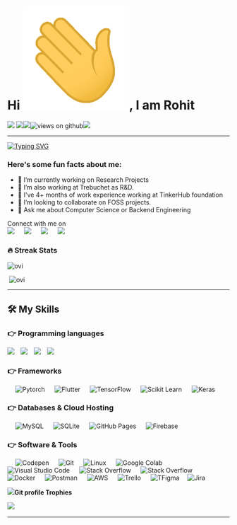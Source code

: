 Hi ![](https://raw.githubusercontent.com/ABSphreak/ABSphreak/master/gifs/Hi.gif), I am Rohit
============================================================================================

![](https://img.shields.io/badge/Age-20-blue) ![](https://img.shields.io/badge/Focus-Reserch-brightgreen)![](https://img.shields.io/badge/Lives-Kerala-success)![views on github](https://komarev.com/ghpvc/?username=rohittp0&color=brightgreen&style=flat-square)![](https://img.shields.io/github/followers/rohittp0.svg?style=social&label=Followers)

* * *

[![Typing SVG](https://readme-typing-svg.herokuapp.com?font=Fira+Code&size=21&pause=1000&color=39FF14&vCenter=true&width=650&lines=Just+thought+a+typing+animation+will+look+nice+here+%F0%9F%98%81)](https://git.io/typing-svg)

### Here's some fun facts about me:

- 🔭 I’m currently working on Research Projects
- 🏢 I’m also working at Trebuchet as R&D.
- 🌱 I've 4+ months of work experience working at TinkerHub foundation
- 👯 I’m looking to collaborate on FOSS projects.
- 💬 Ask me about Computer Science or Backend Engineering

Connect with me on  
[![](https://img.shields.io/badge/-LinkedIn-0077B5?style=for-the-badge&logo=Linkedin&logoColor=white)](https://www.linkedin.com/in/rohit-tp/)   
[![](https://img.shields.io/badge/-Gmail-D14836?style=for-the-badge&logo=Gmail&logoColor=white)](mailto:tprohit9@gmail.com)   
[![](https://img.shields.io/badge/-Twitter-1DA1F2?style=for-the-badge&logo=Twitter&logoColor=white)](https://twitter.com/tprohit)   
[![](https://img.shields.io/badge/Medium-12100E?style=for-the-badge&logo=medium&logoColor=white)](https://rohittp0.medium.com)

### 🔥 Streak Stats

![ovi](https://github-readme-stats.vercel.app/api/top-langs?username=rohittp0&show_icons=true&locale=en&layout=compact&theme=gruvbox)

 ![ovi](https://github-readme-stats.vercel.app/api?username=rohittp0&show_icons=true&locale=en&theme=gruvbox)

* * *

🛠️ My Skills
-------------

### 👉 Programming languages

![](https://img.shields.io/badge/Node.js-43853D?style=for-the-badge&logo=node.js&logoColor=white)&emsp;![](https://img.shields.io/badge/JavaScript-F7DF1E?style=for-the-badge&logo=javascript&logoColor=black)&emsp;![](https://img.shields.io/badge/Python-FFD43B?style=for-the-badge&logo=python&logoColor=darkgreen)&emsp;![](https://img.shields.io/badge/Java-ED8B00?style=for-the-badge&logo=java&logoColor=white)

### 👉 Frameworks

  ![Pytorch](https://img.shields.io/badge/PyTorch-EE4C2C?style=for-the-badge&logo=PyTorch&logoColor=white)   ![Flutter](https://img.shields.io/badge/React-20232A?style=for-the-badge&logo=react&logoColor=61DAFB)   ![TensorFlow](https://img.shields.io/badge/Express.js-402DAA?style=for-the-badge)   ![Scikit Learn](https://img.shields.io/badge/Flask-000000?style=for-the-badge&logo=flask&logoColor=white)   ![Keras](https://img.shields.io/badge/TensorFlow-000?style=for-the-badge&logo=TensorFlow)  

### 👉 Databases & Cloud Hosting

  ![MySQL](https://img.shields.io/badge/Amazon_AWS-232F3E?style=for-the-badge&logo=amazon-aws&logoColor=white)   ![SQLite](https://img.shields.io/badge/Heroku-430098?style=for-the-badge&logo=heroku&logoColor=white)   ![GitHub Pages](https://img.shields.io/badge/GitHub-100000?style=for-the-badge&logo=github&logoColor=white)   ![Firebase](https://img.shields.io/badge/firebase-ffca28?style=for-the-badge&logo=firebase&logoColor=black)

### 👉 Software & Tools

  ![Codepen](https://img.shields.io/badge/Codepen-000000?style=for-the-badge&logo=codepen&logoColor=white)   ![Git](https://img.shields.io/badge/Git-F05032?style=for-the-badge&logo=git&logoColor=white)   ![Linux](https://img.shields.io/badge/Linux-FCC624?style=for-the-badge&logo=linux&logoColor=black)   ![Google Colab](https://img.shields.io/badge/Colab-F9AB00?style=for-the-badge&logo=googlecolab&color=525252)   ![Visual Studio Code](https://img.shields.io/badge/Visual_Studio_Code-0078D4?style=for-the-badge&logo=visual%20studio%20code&logoColor=white)   ![Stack Overflow](https://img.shields.io/badge/Stack_Overflow-FE7A16?style=for-the-badge&logo=stack-overflow&logoColor=white)   ![Stack Overflow](https://img.shields.io/badge/Google_Cloud-4285F4?style=for-the-badge&logo=google-cloud&logoColor=white)   ![Docker](https://img.shields.io/badge/YouTube-FF0000?style=for-the-badge&logo=youtube&logoColor=white)   ![Postman](https://img.shields.io/badge/Shell_Script-121011?style=for-the-badge&logo=gnu-bash&logoColor=white)   ![AWS](https://img.shields.io/badge/Ubuntu-E95420?style=for-the-badge&logo=ubuntu&logoColor=white)   ![Trello](https://img.shields.io/badge/Trello-0052CC?style=for-the-badge&logo=trello&logoColor=white)   ![TFigma](https://img.shields.io/badge/Discord-7289DA?style=for-the-badge&logo=discord&logoColor=white)  ![Jira](https://img.shields.io/badge/NVIDIA-RTX350-76B900?style=for-the-badge&logo=nvidia&logoColor=white)  

![](https://media.giphy.com/media/QaMcXSekUWx7aogAUr/giphy.gif)**Git profile Trophies**

  
![](https://github-profile-trophy.vercel.app/?username=rohittp0&theme=gruvbox)

* * *
